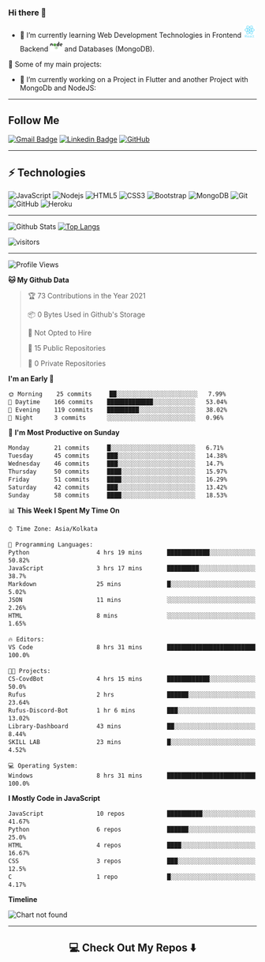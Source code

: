 ### Hi there 👋

- 🌱 I’m currently learning Web Development Technologies in Frontend <img src="https://raw.githubusercontent.com/devicons/devicon/master/icons/react/react-original-wordmark.svg" alt="react" width="25" height="25" /> Backend <img src="https://raw.githubusercontent.com/devicons/devicon/master/icons/nodejs/nodejs-original-wordmark.svg" alt="nodejs" width="25" height="25" />
 and Databases (MongoDB).

🚀 Some of my main projects:

- 🔭 I’m currently working on a Project in Flutter and another Project with MongoDb and NodeJS:

<hr>

## Follow Me


[![Gmail Badge](https://img.shields.io/badge/-where.ransome@gmail.com-c14438?style=flat-square&logo=Gmail&logoColor=white&link=mailto:where.ransome@gmail.com)](mailto:where.ransome@gmail.com)
[![Linkedin Badge](https://img.shields.io/badge/-anjannair-blue?style=flat-square&logo=Linkedin&logoColor=white&link=https://www.linkedin.com/in/anjannair/)](https://www.linkedin.com/in/anjannair/)
[![GitHub](https://img.shields.io/badge/-GitHub-181717?style=flat-square&logo=github&logoColor=white&link=https://github.com/anjannair)](https://github.com/anjannair)

<hr>

## ⚡ Technologies

![JavaScript](https://img.shields.io/badge/-JavaScript-black?style=flat-square&logo=javascript)
![Nodejs](https://img.shields.io/badge/-Nodejs-black?style=flat-square&logo=Node.js)
![HTML5](https://img.shields.io/badge/-HTML5-E34F26?style=flat-square&logo=html5&logoColor=white)
![CSS3](https://img.shields.io/badge/-CSS3-1572B6?style=flat-square&logo=css3)
![Bootstrap](https://img.shields.io/badge/-Bootstrap-563D7C?style=flat-square&logo=bootstrap)
![MongoDB](https://img.shields.io/badge/-MongoDB-black?style=flat-square&logo=mongodb)
![Git](https://img.shields.io/badge/-Git-black?style=flat-square&logo=git)
![GitHub](https://img.shields.io/badge/-GitHub-181717?style=flat-square&logo=github)
![Heroku](https://img.shields.io/badge/-Heroku-black?style=flat-square&logo=heroku)

<hr>

![Github Stats](https://github-readme-stats.vercel.app/api?username=anjannair&count_private=true&show_icons=true)
[![Top Langs](https://github-readme-stats.vercel.app/api/top-langs/?username=anjannair&layout=compact)](https://github.com/anuraghazra/github-readme-stats)

![visitors](https://visitor-badge.glitch.me/badge?page_id=anjannair)

<hr>

<!--START_SECTION:waka-->
![Profile Views](http://img.shields.io/badge/Profile%20Views-0-blue)

**🐱 My Github Data** 

> 🏆 73 Contributions in the Year 2021
 > 
> 📦 0 Bytes Used in Github's Storage 
 > 
> 🚫 Not Opted to Hire
 > 
> 📜 15 Public Repositories 
 > 
> 🔑 0 Private Repositories  
 > 
**I'm an Early 🐤** 

```text
🌞 Morning    25 commits     ██░░░░░░░░░░░░░░░░░░░░░░░   7.99% 
🌆 Daytime    166 commits    █████████████░░░░░░░░░░░░   53.04% 
🌃 Evening    119 commits    █████████░░░░░░░░░░░░░░░░   38.02% 
🌙 Night      3 commits      ░░░░░░░░░░░░░░░░░░░░░░░░░   0.96%

```
📅 **I'm Most Productive on Sunday** 

```text
Monday       21 commits     █░░░░░░░░░░░░░░░░░░░░░░░░   6.71% 
Tuesday      45 commits     ███░░░░░░░░░░░░░░░░░░░░░░   14.38% 
Wednesday    46 commits     ███░░░░░░░░░░░░░░░░░░░░░░   14.7% 
Thursday     50 commits     ████░░░░░░░░░░░░░░░░░░░░░   15.97% 
Friday       51 commits     ████░░░░░░░░░░░░░░░░░░░░░   16.29% 
Saturday     42 commits     ███░░░░░░░░░░░░░░░░░░░░░░   13.42% 
Sunday       58 commits     ████░░░░░░░░░░░░░░░░░░░░░   18.53%

```


📊 **This Week I Spent My Time On** 

```text
⌚︎ Time Zone: Asia/Kolkata

💬 Programming Languages: 
Python                   4 hrs 19 mins       ████████████░░░░░░░░░░░░░   50.82% 
JavaScript               3 hrs 17 mins       █████████░░░░░░░░░░░░░░░░   38.7% 
Markdown                 25 mins             █░░░░░░░░░░░░░░░░░░░░░░░░   5.02% 
JSON                     11 mins             ░░░░░░░░░░░░░░░░░░░░░░░░░   2.26% 
HTML                     8 mins              ░░░░░░░░░░░░░░░░░░░░░░░░░   1.65%

🔥 Editors: 
VS Code                  8 hrs 31 mins       █████████████████████████   100.0%

🐱‍💻 Projects: 
CS-CovdBot               4 hrs 15 mins       ████████████░░░░░░░░░░░░░   50.0% 
Rufus                    2 hrs               ██████░░░░░░░░░░░░░░░░░░░   23.64% 
Rufus-Discord-Bot        1 hr 6 mins         ███░░░░░░░░░░░░░░░░░░░░░░   13.02% 
Library-Dashboard        43 mins             ██░░░░░░░░░░░░░░░░░░░░░░░   8.44% 
SKILL LAB                23 mins             █░░░░░░░░░░░░░░░░░░░░░░░░   4.52%

💻 Operating System: 
Windows                  8 hrs 31 mins       █████████████████████████   100.0%

```

**I Mostly Code in JavaScript** 

```text
JavaScript               10 repos            ██████████░░░░░░░░░░░░░░░   41.67% 
Python                   6 repos             ██████░░░░░░░░░░░░░░░░░░░   25.0% 
HTML                     4 repos             ████░░░░░░░░░░░░░░░░░░░░░   16.67% 
CSS                      3 repos             ███░░░░░░░░░░░░░░░░░░░░░░   12.5% 
C                        1 repo              █░░░░░░░░░░░░░░░░░░░░░░░░   4.17%

```


**Timeline**

![Chart not found](https://raw.githubusercontent.com/anjannair/anjannair/master/charts/bar_graph.png) 


<!--END_SECTION:waka-->

<hr>

<h2  align="center">💻 Check Out My Repos ⬇️ </h2>

<!--
**minoveaz/minoveaz** is a ✨ _special_ ✨ repository because its `README.md` (this file) appears on your GitHub profile.

Here are some ideas to get you started:

- 🔭 I’m currently working on ...

- 👯 I’m looking to collaborate on ...
- 🤔 I’m looking for help with ...
- 💬 Ask me about ...
- 📫 How to reach me: ...
- 😄 Pronouns: ...
- ⚡ Fun fact: ...
-->
